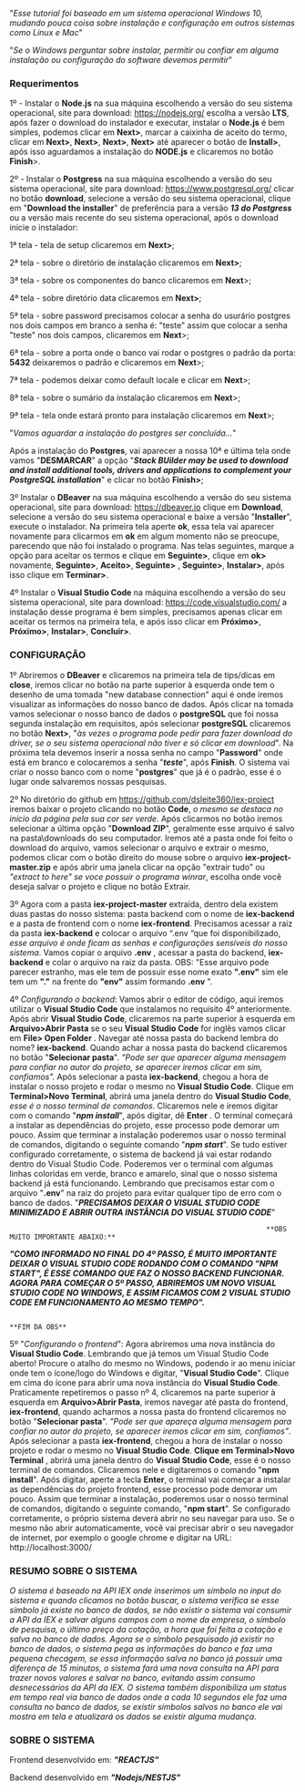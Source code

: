 "*Esse tutorial foi baseado em um sistema operacional Windows 10, mudando pouca coisa sobre instalação e configuração em outros sistemas como Linux e Mac*"

"*Se o Windows perguntar sobre instalar, permitir ou confiar em alguma instalação ou configuração do software devemos permitir*"

### Requerimentos



1º - Instalar o **Node.js** na sua máquina escolhendo a versão do seu sistema operacional, site para download: https://nodejs.org/ escolha a versão **LTS**, após fazer o download do instalador e executar, instalar o **Node.js** é bem simples, podemos clicar em **Next>**, marcar a caixinha de aceito do termo, clicar em **Next>**, **Next>**, **Next>**, **Next>** até aparecer o botão de **Install>**, após isso aguardamos a instalação do **NODE.js** e clicaremos no botão **Finish**>.


2º - Instalar o **Postgress** na sua máquina escolhendo a versão do seu sistema operacional, site para download: https://www.postgresql.org/ clicar no botão **download**, selecione a versão do seu sistema operacional, clique em "**Download the installer**" de preferência para a versão ***13 do Postgress*** ou a versão mais recente do seu sistema operacional, após o download inicie o instalador:


1ª tela - tela de setup clicaremos em **Next>**;

2ª tela - sobre o diretório de instalação clicaremos em **Next>**;

3ª tela - sobre os componentes do banco clicaremos em **Next**>;

4ª tela - sobre diretório data clicaremos em **Next>**;

5ª tela - sobre password precisamos colocar a senha do usurário postgres nos dois campos em branco a senha é: "teste" assim que colocar a senha "teste" nos dois campos, clicaremos em **Next**>;

6ª tela - sobre a porta onde o banco vai rodar o postgres o padrão da porta: **5432** deixaremos o padrão e clicaremos em **Next**>;

7ª tela - podemos deixar como default locale e clicar em **Next**>;

8ª tela - sobre o sumário da instalação clicaremos em **Next**>;

9ª tela - tela onde estará pronto para instalação clicaremos em **Next**>;


"*Vamos aguardar a instalação do postgres ser concluída...*"


Após a instalação do **Postgres**, vai aparecer a nossa 10ª e última tela onde vamos "**DESMARCAR**" a opção "***Stack BUilder may be used to download and install additional tools, drivers and applications to complement your PostgreSQL installation***" e clicar no botão **Finish>**;


3º Instalar o **DBeaver** na sua máquina escolhendo a versão do seu sistema operacional, site para download: https://dbeaver.io clique em **Download**, selecione a versão do seu sistema operacional e baixe a versão "**Installer**", execute o instalador. Na primeira tela aperte **ok**,  essa tela vai aparecer novamente para clicarmos em **ok** em algum momento não se preocupe, parecendo que não foi instalado o programa. Nas telas seguintes, marque a opção para aceitar os termos e clique em **Seguinte>**, clique em **ok>** novamente, **Seguinte>**,  **Aceito>**, **Seguinte>** , **Seguinte>**, **Instalar>**, após isso clique em **Terminar>**.


4º Instalar o **Visual Studio Code** na máquina escolhendo a versão do seu sistema operacional, site para download: https://code.visualstudio.com/ a instalação desse programa é bem simples, precisamos apenas clicar em aceitar os termos na primeira tela, e após isso clicar em **Próximo>**, **Próximo>**, **Instalar>**, **Concluir>**.



### CONFIGURAÇÂO



1º Abriremos o **DBeaver** e clicaremos na primeira tela de tips/dicas em **close**, iremos clicar no botão na parte superior à esquerda onde tem o desenho de uma tomada "new database connection" aqui é onde iremos visualizar as informações do nosso banco de dados. Após clicar na tomada vamos selecionar o nosso banco de dados o **postgreSQL** que foi nossa segunda instalação em requisitos, após selecionar **postgreSQL** clicaremos no botão **Next>**, "*às vezes o programa pode pedir para fazer download do driver, se o seu sistema operacional não tiver e só clicar em download*". Na próxima tela devemos inserir a nossa senha no campo  "**Password**" onde está em branco e  colocaremos a senha "***teste***", após **Finish**. O sistema vai criar o nosso banco com o nome "**postgres**" que já é o padrão, esse é o lugar onde salvaremos nossas pesquisas.


2º No diretório do github em https://github.com/dsleite360/iex-project iremos baixar o projeto clicando no botão **Code**, *o mesmo se destaca no início da página pela sua cor ser verde*. Após clicarmos no botão iremos selecionar a última opção "**Download ZIP**", geralmente esse arquivo é salvo na pasta\downloads do seu computador. Iremos até a pasta onde foi feito o download do arquivo, vamos selecionar o arquivo e extrair o mesmo, podemos clicar com o botão direito do mouse sobre o arquivo **iex-project-master.zip** e após abrir uma janela clicar na opção "extrair tudo" ou *"extract to here" se voce possuir o programa winrar*, escolha onde você deseja salvar o projeto e clique no botão Extrair.


3º Agora com a pasta **iex-project-master** extraída, dentro dela existem duas pastas do nosso sistema:  pasta backend com o nome de **iex-backend** e a pasta de frontend com o nome **iex-frontend**. Precisamos acessar a raiz da pasta **iex-backend** e colocar o arquivo “.env “que foi disponibilizado, *esse arquivo é onde ficam as senhas e configurações sensíveis do nosso sistema*. Vamos copiar o arquivo **.env** ,  acessar a pasta do backend, **iex-backend** e colar o arquivo na raiz da pasta. OBS: "Esse arquivo pode parecer estranho, mas ele tem de possuir esse nome exato **".env"** sim ele tem um **"."** na frente do **"env"** assim formando **.env** ".


4º *Configurando o backend*: Vamos abrir o editor de código, aqui iremos utilizar o **Visual Studio Code** que instalamos no requisito 4º anteriormente. Após abrir **Visual Studio Code**, clicaremos na parte superior à esquerda em **Arquivo>Abrir Pasta** se o seu **Visual Studio Code** for inglês vamos clicar em **File> Open Folder** . Navegar até nossa pasta do backend lembra do nome? **iex-backend**. Quando achar a nossa pasta do backend clicaremos no botão "**Selecionar pasta**". *"Pode ser que aparecer alguma mensagem para confiar no autor do projeto, se aparecer iremos clicar em sim, confiamos".* Após selecionar a pasta **iex-backend**, chegou a hora de instalar o nosso projeto e rodar o mesmo no **Visual Studio Code**. Clique em **Terminal>Novo Terminal**, abrirá uma janela dentro do **Visual Studio Code**, *esse é o nosso terminal de comandos*. Clicaremos nele e iremos digitar com o comando "***npm install***", após digitar, dê **Enter** . O terminal começará a instalar as dependências do projeto, esse processo pode demorar um pouco. Assim que terminar a instalação poderemos usar o nosso terminal de comandos, digitando o seguinte comando "***npm start***". Se tudo estiver configurado corretamente, o sistema de backend já vai estar rodando dentro do Visual Studio Code. Poderemos ver o terminal com algumas linhas coloridas em verde, branco e amarelo, sinal que o nosso sistema backend já está funcionando. Lembrando que precisamos estar com o arquivo "**.env**" na raiz do projeto para evitar qualquer tipo de erro com o banco de dados. "***PRECISAMOS DEIXAR O VISUAL STUDIO CODE MINIMIZADO E ABRIR OUTRA INSTÂNCIA DO VISUAL STUDIO CODE***"


                                                                   **OBS MUITO IMPORTANTE ABAIXO:**
                  
***"COMO INFORMADO NO FINAL DO 4º PASSO, É MUITO IMPORTANTE DEIXAR O VISUAL STUDIO CODE RODANDO COM O COMANDO "NPM START", É ESSE COMANDO QUE FAZ O NOSSO BACKEND FUNCIONAR. AGORA PARA COMEÇAR O  5º PASSO, ABRIREMOS UM NOVO VISUAL STUDIO CODE NO WINDOWS, E ASSIM FICAMOS COM 2 VISUAL STUDIO CODE EM FUNCIONAMENTO AO MESMO TEMPO".***

                                                                            **FIM DA OBS**


5º "*Configurando o frontend*": Agora abriremos uma nova instância do **Visual Studio Code**. Lembrando que já temos um Visual Studio Code aberto! Procure o atalho do mesmo no Windows, podendo ir ao menu iniciar onde tem o ícone/logo do Windows e digitar, "**Visual Studio Code**". Clique em cima do ícone para abrir uma nova instância do **Visual Studio Code**. Praticamente repetiremos o passo nº 4,  clicaremos na parte superior à esquerda em **Arquivo>Abrir Pasta**, iremos navegar até pasta do frontend, **iex-frontend**, quando acharmos a nossa pasta do frontend clicaremos no botão "**Selecionar pasta**". *"Pode ser que apareça alguma mensagem para confiar no autor do projeto, se aparecer iremos clicar em sim, confiamos"*. Após selecionar a pasta **iex-frontend**, chegou a hora de instalar o nosso projeto e rodar o mesmo no **Visual Studio Code**. **Clique em Terminal>Novo Terminal** , abrirá uma janela dentro do **Visual Studio Code**, esse é o nosso terminal de comandos. Clicaremos nele e digitaremos o comando "**npm install**". Após digitar, aperte a tecla **Enter**, o terminal vai começar a instalar as dependências do projeto frontend, esse processo pode demorar um pouco. Assim que terminar a instalação, poderemos usar o nosso terminal de comandos, digitando o seguinte comando, "**npm start**". Se configurado corretamente, o próprio sistema  deverá abrir no seu navegar para uso. Se o mesmo não abrir automaticamente, você vai precisar abrir o seu navegador de internet, por exemplo o google chrome e digitar na URL: http://localhost:3000/



### RESUMO SOBRE O SISTEMA



*O sistema é baseado na API IEX onde inserimos um símbolo no input do sistema e quando clicamos no botão buscar, o sistema verifica se esse símbolo já existe no banco de dados, se não existir o sistema vai consumir a API da IEX e salvar alguns campos com o nome da empresa, o símbolo de pesquisa, o último preço da cotação, a hora que foi feita a cotação e salva no banco de dados. Agora se o símbolo pesquisado já existir no banco de dados, o sistema pega as informações do banco e faz uma pequena checagem, se essa informação salva no banco já possuir uma diferença de 15 minutos, o sistema fará uma nova consulta na API para trazer novos valores e salvar no banco, evitando assim consumo desnecessários da API da IEX. O sistema também disponibiliza um status em tempo real via banco de dados onde a cada 10 segundos ele faz uma consulta no banco de dados, se existir símbolos salvos no banco ele vai mostra em tela e atualizará os dados se existir alguma mudança.*



### SOBRE O SISTEMA



Frontend desenvolvido em:  **_"REACTJS"_**

Backend desenvolvido em  **_"Nodejs/NESTJS"_**
